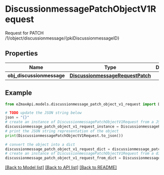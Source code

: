 # DiscussionmessagePatchObjectV1Request

Request for PATCH /1/object/discussionmessage/{pkiDiscussionmessageID}

## Properties

Name | Type | Description | Notes
------------ | ------------- | ------------- | -------------
**obj_discussionmessage** | [**DiscussionmessageRequestPatch**](DiscussionmessageRequestPatch.md) |  | 

## Example

```python
from eZmaxApi.models.discussionmessage_patch_object_v1_request import DiscussionmessagePatchObjectV1Request

# TODO update the JSON string below
json = "{}"
# create an instance of DiscussionmessagePatchObjectV1Request from a JSON string
discussionmessage_patch_object_v1_request_instance = DiscussionmessagePatchObjectV1Request.from_json(json)
# print the JSON string representation of the object
print(DiscussionmessagePatchObjectV1Request.to_json())

# convert the object into a dict
discussionmessage_patch_object_v1_request_dict = discussionmessage_patch_object_v1_request_instance.to_dict()
# create an instance of DiscussionmessagePatchObjectV1Request from a dict
discussionmessage_patch_object_v1_request_from_dict = DiscussionmessagePatchObjectV1Request.from_dict(discussionmessage_patch_object_v1_request_dict)
```
[[Back to Model list]](../README.md#documentation-for-models) [[Back to API list]](../README.md#documentation-for-api-endpoints) [[Back to README]](../README.md)


